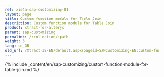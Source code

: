 ```yaml
---
ref: xis4a-sap-customizing-01
layout: page
title: Custom function module for Table Join
description: Custom function module for Table Join
product: xtract-for-alteryx
parent: sap-customizing
permalink: /:collection/:path
weight: 3
lang: en_GB
old_url: /Xtract-IS-EN/default.aspx?pageid=SAPCustomizing-EN:custom-function-module-for-table-join
---
```



{% include _content/en/sap-customizing/custom-function-module-for-table-join.md  %}